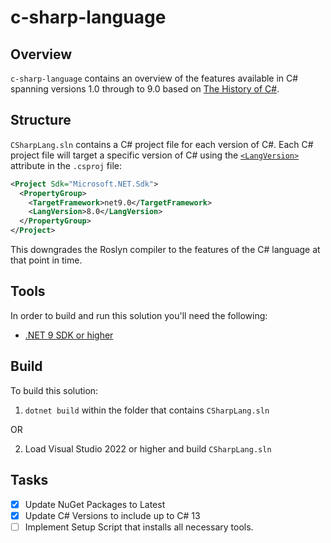 # c-sharp-language

## Overview

`c-sharp-language` contains an overview of the features available in C# spanning versions 1.0 through
to 9.0 based on [The History of C#](https://docs.microsoft.com/en-us/dotnet/csharp/whats-new/csharp-version-history).

## Structure

`CSharpLang.sln` contains a C# project file for each version of C#.  Each C# project file will target a 
specific version of C# using the [`<LangVersion>`](https://learn.microsoft.com/en-us/dotnet/csharp/language-reference/configure-language-version#c-language-version-reference)
attribute in the `.csproj` file:

```xml
<Project Sdk="Microsoft.NET.Sdk">
  <PropertyGroup>
    <TargetFramework>net9.0</TargetFramework>
    <LangVersion>8.0</LangVersion>
  </PropertyGroup>
</Project>
```

This downgrades the Roslyn compiler to the features of the C# language at that point in time.

## Tools

In order to build and run this solution you'll need the following:

- [.NET 9 SDK or higher](https://www.microsoft.com/net/download)

## Build

To build this solution:

1. `dotnet build` within the folder that contains `CSharpLang.sln`

OR

2. Load Visual Studio 2022 or higher and build `CSharpLang.sln`

## Tasks

- [X] Update NuGet Packages to Latest
- [X] Update C# Versions to include up to C# 13
- [ ] Implement Setup Script that installs all necessary tools.